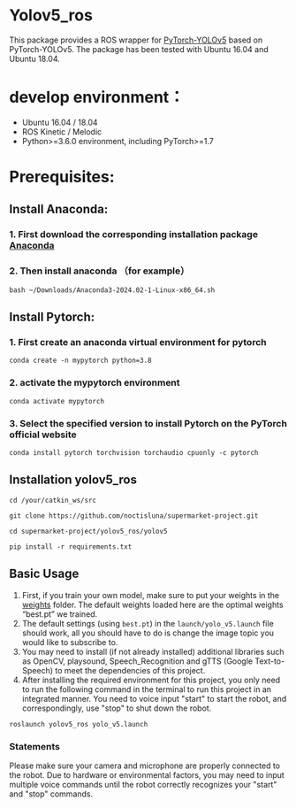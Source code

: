 # Yolov5_ros

This package provides a ROS wrapper for [PyTorch-YOLOv5](https://github.com/ultralytics/yolov5) based on PyTorch-YOLOv5. The package has been tested with Ubuntu 16.04 and Ubuntu 18.04.

# develop environment：
- Ubuntu 16.04 / 18.04
- ROS Kinetic / Melodic
- Python>=3.6.0 environment, including PyTorch>=1.7

# Prerequisites:

## Install Anaconda:

### 1. First download the corresponding installation package [Anaconda](https://www.anaconda.com/products/individual#linux)
### 2. Then install anaconda （for example）

```
bash ~/Downloads/Anaconda3-2024.02-1-Linux-x86_64.sh
```

## Install Pytorch:

### 1. First create an anaconda virtual environment for pytorch

```
conda create -n mypytorch python=3.8
```
### 2. activate the mypytorch environment

```
conda activate mypytorch
```
### 3. Select the specified version to install Pytorch on the PyTorch official website

```
conda install pytorch torchvision torchaudio cpuonly -c pytorch
```

## Installation yolov5_ros

```
cd /your/catkin_ws/src

git clone https://github.com/noctisluna/supermarket-project.git

cd supermarket-project/yolov5_ros/yolov5

pip install -r requirements.txt
```

## Basic Usage

1. First, if you train your own model, make sure to put your weights in the [weights](https://github.com/noctisluna/supermarket-project/tree/main/yolov5_ros/weights) folder. The default weights loaded here are the optimal weights “best.pt” we trained.
2. The default settings (using `best.pt`) in the `launch/yolo_v5.launch` file should work, all you should have to do is change the image topic you would like to subscribe to.
3. You may need to install (if not already installed) additional libraries such as OpenCV, playsound, Speech_Recognition and gTTS (Google Text-to-Speech) to meet the dependencies of this project.
4. After installing the required environment for this project, you only need to run the following command in the terminal to run this project in an integrated manner. You need to voice input "start" to start the robot, and correspondingly, use "stop" to shut down the robot.

```
roslaunch yolov5_ros yolo_v5.launch
```


### Statements

Please make sure your camera and microphone are properly connected to the robot. Due to hardware or environmental factors, you may need to input multiple voice commands until the robot correctly recognizes your "start" and "stop" commands.


    


